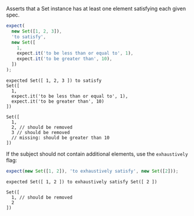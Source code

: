 Asserts that a Set instance has at least one element satisfying each given
spec.

```js
expect(
  new Set([1, 2, 3]),
  'to satisfy',
  new Set([
    1,
    expect.it('to be less than or equal to', 1),
    expect.it('to be greater than', 10),
  ])
);
```

```output
expected Set([ 1, 2, 3 ]) to satisfy
Set([
  1,
  expect.it('to be less than or equal to', 1),
  expect.it('to be greater than', 10)
])

Set([
  1,
  2, // should be removed
  3 // should be removed
  // missing: should be greater than 10
])
```

If the subject should not contain additional elements, use the `exhaustively`
flag:

```js
expect(new Set([1, 2]), 'to exhaustively satisfy', new Set([2]));
```

```output
expected Set([ 1, 2 ]) to exhaustively satisfy Set([ 2 ])

Set([
  1, // should be removed
  2
])
```
